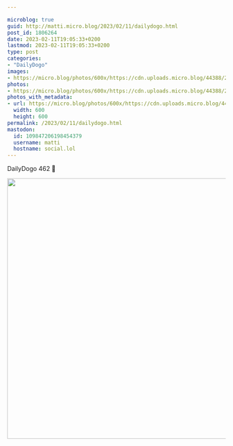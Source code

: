 ```yaml
---

microblog: true
guid: http://matti.micro.blog/2023/02/11/dailydogo.html
post_id: 1806264
date: 2023-02-11T19:05:33+0200
lastmod: 2023-02-11T19:05:33+0200
type: post
categories:
- "DailyDogo"
images:
- https://micro.blog/photos/600x/https://cdn.uploads.micro.blog/44388/2023/47aa65ffac.jpg
photos:
- https://micro.blog/photos/600x/https://cdn.uploads.micro.blog/44388/2023/47aa65ffac.jpg
photos_with_metadata:
- url: https://micro.blog/photos/600x/https://cdn.uploads.micro.blog/44388/2023/47aa65ffac.jpg
  width: 600
  height: 600
permalink: /2023/02/11/dailydogo.html
mastodon:
  id: 109847206198454379
  username: matti
  hostname: social.lol
---
```

DailyDogo 462 🐶

<img src="/media/uploads/2023/47aa65ffac.jpg" width="600" height="600" alt="" />
